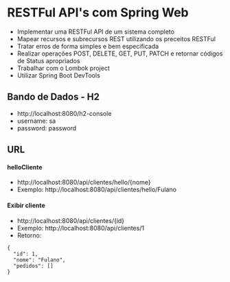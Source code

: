 # RESTFul API's com Spring Web

- Implementar uma RESTFul API de um sistema completo
- Mapear recursos e subrecursos REST utilizando os preceitos RESTFul
- Tratar erros de forma simples e bem especificada
- Realizar operações POST, DELETE, GET, PUT, PATCH e retornar códigos de Status apropriados
- Trabalhar com o Lombok project
- Utilizar Spring Boot DevTools

## Bando de Dados - H2
- http://localhost:8080/h2-console
- username: sa
- password: password

## URL

#### helloCliente
- http://localhost:8080/api/clientes/hello/{nome}
- Exemplo: http://localhost:8080/api/clientes/hello/Fulano

#### Exibir cliente
- http://localhost:8080/api/clientes/{id}
- Exemplo: http://localhost:8080/api/clientes/1
- Retorno: 
```
{
  "id": 1,
  "nome": "Fulano",
  "pedidos": []
}
```
